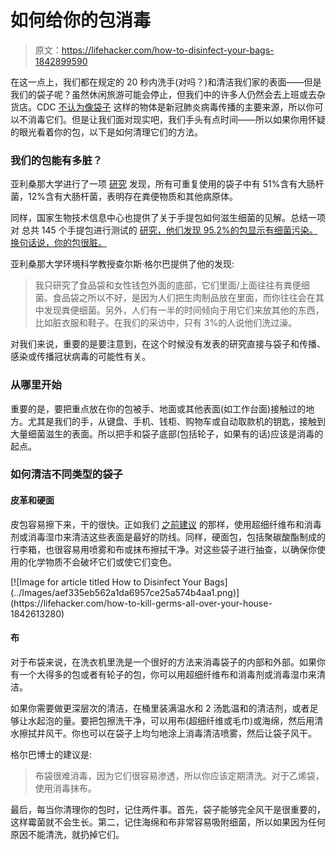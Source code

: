 # 如何给你的包消毒

> 原文：<https://lifehacker.com/how-to-disinfect-your-bags-1842899590>

在这一点上，我们都在规定的 20 秒内洗手(对吗？)和清洁我们家的表面——但是我们的袋子呢？虽然休闲旅游可能会停止，但我们中的许多人仍然会去上班或去杂货店。CDC [不认为像袋子](https://www.cdc.gov/coronavirus/2019-ncov/prevent-getting-sick/index.html) 这样的物体是新冠肺炎病毒传播的主要来源，所以你可以不消毒它们。但是让我们面对现实吧，我们手头有点时间——所以如果你用怀疑的眼光看着你的包，以下是如何清理它们的方法。



### 我们的包能有多脏？

亚利桑那大学进行了一项 [研究](https://lluh.org/sites/medical-center.lomalindahealth.org/files/docs/LIVE-IT-Sinclair-Article-Cross-Contamination-Reusable-Shopping-Bags.pdf?rsource=medical-center.lomalindahealth.org/sites/medical-center.lomalindahealth.org/files/docs/LIVE-IT-Sin) 发现，所有可重复使用的袋子中有 51%含有大肠杆菌，12%含有大肠杆菌，表明存在粪便物质和其他病原体。

同样，国家生物技术信息中心也提供了关于手提包如何滋生细菌的见解。总结一项对 总共 145 个手提包进行测试的 [研究，他们发现 95.2%的包显示有细菌污染。换句话说，你的包很脏。](https://www.ncbi.nlm.nih.gov/pmc/articles/PMC4513311/)

亚利桑那大学环境科学教授查尔斯·格尔巴提供了他的发现:

> 我只研究了食品袋和女性钱包外面的底部，它们里面/上面往往有粪便细菌。食品袋之所以不好，是因为人们把生肉制品放在里面，而你往往会在其中发现粪便细菌。另外，人们有一半的时间倾向于用它们来放其他的东西，比如脏衣服和鞋子。在我们的采访中，只有 3%的人说他们洗过澡。

对我们来说，重要的是要注意到，在这个时候没有发表的研究直接与袋子和传播、感染或传播冠状病毒的可能性有关。

### **从哪里开始**

重要的是，要把重点放在你的包被手、地面或其他表面(如工作台面)接触过的地方。尤其是我们的手，从键盘、手机、钱柜、购物车或自动取款机的钥匙，接触到大量细菌滋生的表面。所以把手和袋子底部(包括轮子，如果有的话)应该是消毒的起点。

### **如何清洁不同类型的袋子**

#### 皮革和硬面

皮包容易擦下来，干的很快。正如我们 [之前建议](https://lifehacker.com/how-to-kill-germs-all-over-your-house-1842613280) 的那样，使用超细纤维布和消毒剂或消毒湿巾来清洁这些表面是最好的防线。同样，硬面包，包括聚碳酸酯制成的行李箱，也很容易用喷雾和布或抹布擦拭干净。对这些袋子进行抽查，以确保你使用的化学物质不会破坏它们或使它们变色。

<aside data-commerce-source="inset" class="sc-16a0mhj-2 gAjHzr">[![Image for article titled How to Disinfect Your Bags](../Images/aef335eb562a1da6957ce25a574b4aa1.png)](https://lifehacker.com/how-to-kill-germs-all-over-your-house-1842613280)</aside>

#### 布

对于布袋来说，在洗衣机里洗是一个很好的方法来消毒袋子的内部和外部。如果你有一个大得多的包或者有轮子的包，你可以用超细纤维布和消毒剂或消毒湿巾来清洁。

如果你需要做更深层次的清洁，在桶里装满温水和 2 汤匙温和的清洁剂，或者足够让水起泡的量。要把包擦洗干净，可以用布(超细纤维或毛巾)或海绵，然后用清水擦拭并风干。你也可以在袋子上均匀地涂上消毒清洁喷雾，然后让袋子风干。

格尔巴博士的建议是:

> 布袋很难消毒，因为它们很容易渗透，所以你应该定期清洗。对于乙烯袋，使用消毒抹布。

最后，每当你清理你的包时，记住两件事。首先，袋子能够完全风干是很重要的，这样霉菌就不会生长。第二，记住海绵和布非常容易吸附细菌，所以如果因为任何原因不能清洗，就扔掉它们。